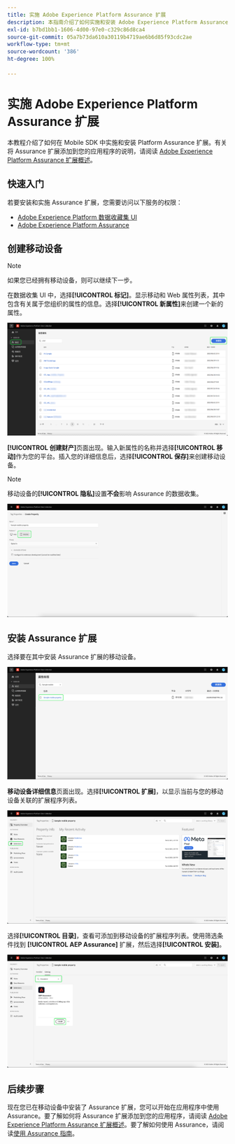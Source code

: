 ```yaml
---
title: 实施 Adobe Experience Platform Assurance 扩展
description: 本指南介绍了如何实施和安装 Adobe Experience Platform Assurance 扩展。
exl-id: b7bd1bb1-1606-4d00-97e0-c329c86d8ca4
source-git-commit: 05a7b73da610a30119b4719ae6b6d85f93cdc2ae
workflow-type: tm+mt
source-wordcount: '386'
ht-degree: 100%

---
```


# 实施 Adobe Experience Platform Assurance 扩展

本教程介绍了如何在 Mobile SDK 中实施和安装 Platform Assurance 扩展。有关将 Assurance 扩展添加到您的应用程序的说明，请阅读 [Adobe Experience Platform Assurance 扩展概述](https://developer.adobe.com/client-sdks/documentation/platform-assurance-sdk/#add-the-aep-assurance-extension-to-your-app)。

## 快速入门

若要安装和实施 Assurance 扩展，您需要访问以下服务的权限：

- [Adobe Experience Platform 数据收藏集 UI](https://experience.adobe.com/#/data-collection/)
- [Adobe Experience Platform Assurance](https://experience.adobe.com/assurance)

## 创建移动设备

>[!NOTE]
>
>如果您已经拥有移动设备，则可以继续下一步。

在数据收集 UI 中，选择&#x200B;**[!UICONTROL 标记]**。显示移动和 Web 属性列表，其中包含有关属于您组织的属性的信息。选择&#x200B;**[!UICONTROL 新属性]**&#x200B;来创建一个新的属性。

![“新建属性”按钮突出显示，显示您选择创建新属性的内容](./images/implement-assurance/create-new-property.png)

**[!UICONTROL 创建财产]**&#x200B;页面出现。输入新属性的名称并选择&#x200B;**[!UICONTROL 移动]**&#x200B;作为您的平台。插入您的详细信息后，选择&#x200B;**[!UICONTROL 保存]**&#x200B;来创建移动设备。

>[!NOTE]
>
>移动设备的&#x200B;**[!UICONTROL 隐私]**&#x200B;设置&#x200B;**不会**&#x200B;影响 Assurance 的数据收集。

![此时会显示“创建属性”页面。您可以在此处插入有关您的移动设备的信息。](./images/implement-assurance/create-property.png)

## 安装 Assurance 扩展

选择要在其中安装 Assurance 扩展的移动设备。

![此时会显示“标记属性”页面，其中会突出显示选定的移动设备。](./images/implement-assurance/select-mobile-property.png)

**移动设备详细信息**&#x200B;页面出现。选择&#x200B;**[!UICONTROL 扩展]**，以显示当前与您的移动设备关联的扩展程序列表。

![此时会显示移动设备详细信息页面。显示有关最近活动的信息。突出显示“扩展”选项卡。](./images/implement-assurance/tag-properties.png)

选择&#x200B;**[!UICONTROL 目录]**，查看可添加到移动设备的扩展程序列表。使用筛选条件找到 **[!UICONTROL AEP Assurance]** 扩展，然后选择&#x200B;**[!UICONTROL 安装]**。

![显示扩展目录。筛选并显示 Assurance 扩展，并突出显示安装按钮。](./images/implement-assurance/assurance-extension.png)

## 后续步骤

现在您已在移动设备中安装了 Assurance 扩展，您可以开始在应用程序中使用 Assurance。要了解如何将 Assurance 扩展添加到您的应用程序，请阅读 [Adobe Experience Platform Assurance 扩展概述](https://developer.adobe.com/client-sdks/documentation/platform-assurance-sdk/#add-the-aep-assurance-extension-to-your-app)。要了解如何使用 Assurance，请阅读[使用 Assurance 指南](./using-assurance.md)。
